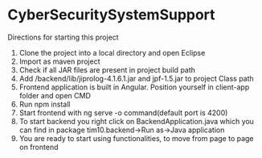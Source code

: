 # CyberSecuritySystemSupport

Directions for starting this project

1. Clone the project into a local directory and open Eclipse
2. Import as maven project
3. Check if all JAR files are present in project build path
4. Add /backend/lib/jiprolog-4.1.6.1.jar and jpf-1.5.jar to project Class path
5. Frontend application is built in Angular. Position yourself in client-app folder and open CMD
6. Run npm install
7. Start frontend with ng serve -o command(default port is 4200)
8. To start backend you right click on BackendApplication.java which you can find in package tim10.backend->Run as->Java application
9. You are ready to start using functionalities, to move from page to page on frontend
